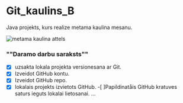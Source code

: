 # Git_kaulins_B
Java projekts, kurs realize metama kaulina mesanu.

![metama kaulina attels](https://cpng.pikpng.com/pngl/s/122-1226243_small-dice-png-clipart.png)


### ""Daramo darbu saraksts""

-[x] uzsakta lokala projekta versionesana ar Git.
-[x] Izveidot GitHub kontu.
-[x] Izveidot GitHub repo.
-[x] lokalais projekts izvietots GitHub.
-[ ]Papildinatåis GitHub kratuves saturs ieguts lokalai lietosanai.
...
